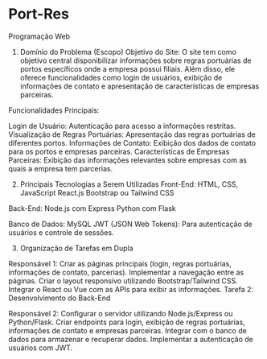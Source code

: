# Port-Res
Programação Web 

1. Domínio do Problema (Escopo)
Objetivo do Site: O site tem como objetivo central disponibilizar informações sobre regras portuárias de portos específicos onde a empresa possui filiais. Além disso, ele oferece funcionalidades como login de usuários, exibição de informações de contato e apresentação de características de empresas parceiras. 

Funcionalidades Principais:

Login de Usuário: Autenticação para acesso a informações restritas.
Visualização de Regras Portuárias: Apresentação das regras portuárias de diferentes portos.
Informações de Contato: Exibição dos dados de contato para os portos e empresas parceiras.
Características de Empresas Parceiras: Exibição das informações relevantes sobre empresas com as quais a empresa tem parcerias.

2. Principais Tecnologias a Serem Utilizadas
Front-End:
HTML, CSS, JavaScript
React.js
Bootstrap ou Tailwind CSS

Back-End:
Node.js com Express
Python com Flask 

Banco de Dados: 
MySQL 
JWT (JSON Web Tokens): Para autenticação de usuários e controle de sessões.

3. Organização de Tarefas em Dupla
   
Responsável 1:
Criar as páginas principais (login, regras portuárias, informações de contato, parcerias).
Implementar a navegação entre as páginas.
Criar o layout responsivo utilizando Bootstrap/Tailwind CSS.
Integrar o React ou Vue com as APIs para exibir as informações.
Tarefa 2: Desenvolvimento do Back-End

Responsável 2:
Configurar o servidor utilizando Node.js/Express ou Python/Flask.
Criar endpoints para login, exibição de regras portuárias, informações de contato e empresas parceiras.
Integrar com o banco de dados para armazenar e recuperar dados.
Implementar a autenticação de usuários com JWT.
